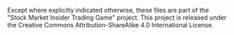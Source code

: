 Except where explicitly indicated otherwise, these files are part of the
"Stock Market Insider Trading Game" project. This project is released
under the Creative Commons Attribution-ShareAlike 4.0 International License.
